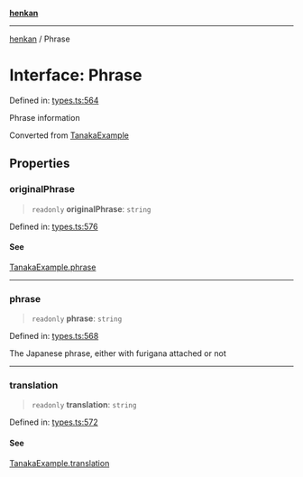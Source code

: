 [**henkan**](../README.md)

***

[henkan](../README.md) / Phrase

# Interface: Phrase

Defined in: [types.ts:564](https://github.com/Ronokof/Henkan/blob/cdcdfbcc72ca03339cd98398efd7d5e82826d66f/src/types.ts#L564)

Phrase information

Converted from [TanakaExample](TanakaExample.md)

## Properties

### originalPhrase

> `readonly` **originalPhrase**: `string`

Defined in: [types.ts:576](https://github.com/Ronokof/Henkan/blob/cdcdfbcc72ca03339cd98398efd7d5e82826d66f/src/types.ts#L576)

#### See

[TanakaExample.phrase](TanakaExample.md#phrase)

***

### phrase

> `readonly` **phrase**: `string`

Defined in: [types.ts:568](https://github.com/Ronokof/Henkan/blob/cdcdfbcc72ca03339cd98398efd7d5e82826d66f/src/types.ts#L568)

The Japanese phrase, either with furigana attached or not

***

### translation

> `readonly` **translation**: `string`

Defined in: [types.ts:572](https://github.com/Ronokof/Henkan/blob/cdcdfbcc72ca03339cd98398efd7d5e82826d66f/src/types.ts#L572)

#### See

[TanakaExample.translation](TanakaExample.md#translation)
